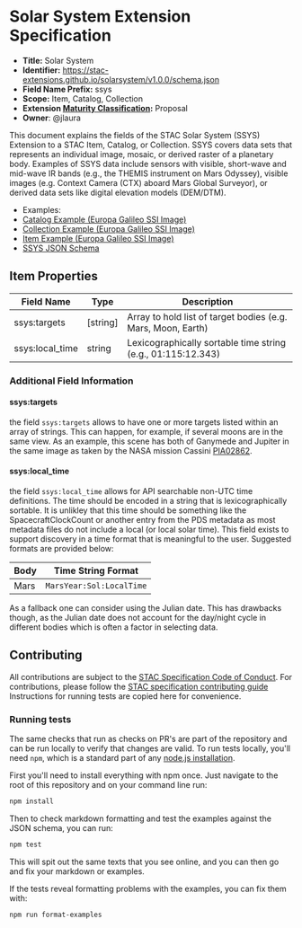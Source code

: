 # Solar System Extension Specification

- **Title:** Solar System
- **Identifier:** <https://stac-extensions.github.io/solarsystem/v1.0.0/schema.json>
- **Field Name Prefix:** ssys
- **Scope:** Item, Catalog, Collection
- **Extension [Maturity Classification](https://github.com/radiantearth/stac-spec/tree/master/README.md#extension-maturity):** Proposal
- **Owner**: @jlaura

This document explains the fields of the STAC Solar System (SSYS) Extension to a STAC Item, Catalog, or Collection. 
SSYS covers data sets that represents an individual image, mosaic, or derived raster of a planetary body. Examples 
of SSYS data include sensors with visible, short-wave and mid-wave IR bands (e.g., the THEMIS instrument on Mars 
Odyssey), visible images (e.g. Context Camera (CTX) aboard Mars Global Surveyor), or derived data sets like digital 
elevation models (DEM/DTM).

- Examples:
- [Catalog Example (Europa Galileo SSI Image)](examples/catalog.json)
- [Collection Example (Europa Galileo SSI Image)](examples/collection.json)
- [Item Example (Europa Galileo SSI Image)](examples/item.json)
- [SSYS JSON Schema](json-schema/schema.json)

## Item Properties

| Field Name      | Type        | Description |
| --------------- | ----------- | ----------- |
| ssys:targets    | \[string\]    | Array to hold list of target bodies (e.g. Mars, Moon, Earth) |
| ssys:local_time  | string      | Lexicographically sortable time string (e.g., 01:115:12.343) |

### Additional Field Information

#### ssys:targets

the field `ssys:targets` allows to have one or more targets listed within an array of strings. This can 
happen, for example, if several moons are in the same view. As an example, this scene has both of Ganymede
and Jupiter in the same image as taken by the NASA mission Cassini [PIA02862](https://photojournal.jpl.nasa.gov/catalog/PIA02862).

#### ssys:local_time

the field `ssys:local_time` allows for API searchable non-UTC time definitions. The time should be encoded in a 
string that is lexicographically sortable. It is unlikley that this time should be something like the SpacecraftClockCount or another 
entry from the PDS metadata as most metadata files do not include a local (or local solar time). This field exists to support discovery
in a time format that is meaningful to the user. Suggested formats are provided below:

| Body | Time String Format |
| -----| -------------------|
| Mars | `MarsYear:Sol:LocalTime` |

As a fallback one can consider using the Julian date. This has drawbacks though, as the Julian date does not account for the day/night cycle in different bodies which is often a factor in selecting data.

## Contributing

All contributions are subject to the
[STAC Specification Code of Conduct](https://github.com/radiantearth/stac-spec/blob/master/CODE_OF_CONDUCT.md).
For contributions, please follow the
[STAC specification contributing guide](https://github.com/radiantearth/stac-spec/blob/master/CONTRIBUTING.md) Instructions
for running tests are copied here for convenience.

### Running tests

The same checks that run as checks on PR's are part of the repository and can be run locally to verify that changes are valid. 
To run tests locally, you'll need `npm`, which is a standard part of any [node.js installation](https://nodejs.org/en/download/).

First you'll need to install everything with npm once. Just navigate to the root of this repository and on 
your command line run:
```bash
npm install
```

Then to check markdown formatting and test the examples against the JSON schema, you can run:
```bash
npm test
```

This will spit out the same texts that you see online, and you can then go and fix your markdown or examples.

If the tests reveal formatting problems with the examples, you can fix them with:
```bash
npm run format-examples
```
